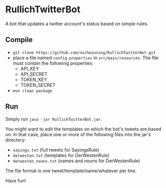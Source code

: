# RullichTwitterBot

A bot that updates a twitter account's status based on simple rules.

## Compile

* `git clone https://github.com/nschwinning/RullichTwitterBot.git`
* place a file named `config.properties` in `src/main/resources`. The file must contain the following properties:
  * API_KEY
  * API_SECRET
  * TOKEN_KEY
  * TOKEN_SECRET
* `mvn clean package`

## Run

Simply run `java -jar RullichTwitterBot.jar`.

You might want to edit the templates on which the bot's tweets are based on. In that case, place one or more of the following files into the jar's directory:

* `sayings.txt` (full tweets for SayingsRule)
* `derwesten.txt` (templates for DerWestenRule)
* `derwesten_nouns.txt` (names and nouns for DerWestenRule)

The file format is one tweet/template/name/whatever per line.

Have fun!